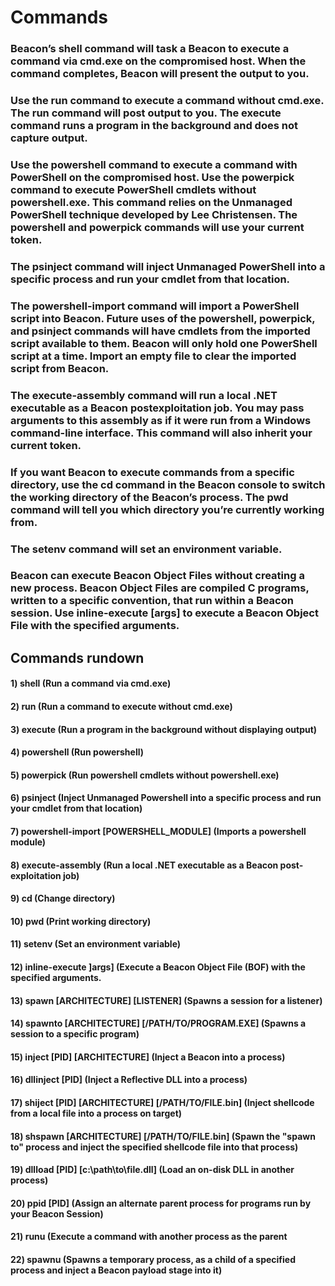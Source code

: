 # Commands

### Beacon’s shell command will task a Beacon to execute a command via cmd.exe on the compromised host. When the command completes, Beacon will present the output to you.

### Use the run command to execute a command without cmd.exe. The run command will post output to you. The execute command runs a program in the background and does not capture output.

### Use the powershell command to execute a command with PowerShell on the compromised host. Use the powerpick command to execute PowerShell cmdlets without powershell.exe. This command relies on the Unmanaged PowerShell technique developed by Lee Christensen. The powershell and powerpick commands will use your current token.

### The psinject command will inject Unmanaged PowerShell into a specific process and run your cmdlet from that location.

### The powershell-import command will import a PowerShell script into Beacon. Future uses of the powershell, powerpick, and psinject commands will have cmdlets from the imported script available to them. Beacon will only hold one PowerShell script at a time. Import an empty file to clear the imported script from Beacon.

### The execute-assembly command will run a local .NET executable as a Beacon postexploitation job. You may pass arguments to this assembly as if it were run from a Windows command-line interface. This command will also inherit your current token.

### If you want Beacon to execute commands from a specific directory, use the cd command in the Beacon console to switch the working directory of the Beacon’s process. The pwd command will tell you which directory you’re currently working from.

### The setenv command will set an environment variable.

### Beacon can execute Beacon Object Files without creating a new process. Beacon Object Files are compiled C programs, written to a specific convention, that run within a Beacon session. Use inline-execute [args] to execute a Beacon Object File with the specified arguments.

## Commands rundown

#### 1) shell (Run a command via cmd.exe)

#### 2) run (Run a command to execute without cmd.exe)

#### 3) execute (Run a program in the background without displaying output)

#### 4) powershell (Run powershell)

#### 5) powerpick (Run powershell cmdlets without powershell.exe)

#### 6) psinject (Inject Unmanaged Powershell into a specific process and run your cmdlet from that location)

#### 7) powershell-import [POWERSHELL_MODULE] (Imports a powershell module)

#### 8) execute-assembly (Run a local .NET executable as a Beacon post-exploitation job)

#### 9) cd (Change directory)

#### 10) pwd (Print working directory)

#### 11) setenv (Set an environment variable)

#### 12) inline-execute ]args] (Execute a Beacon Object File (BOF) with the specified arguments.

#### 13) spawn [ARCHITECTURE] [LISTENER] (Spawns a session for a listener) 

#### 14) spawnto [ARCHITECTURE] [/PATH/TO/PROGRAM.EXE] (Spawns a session to a specific program)

#### 15) inject [PID] [ARCHITECTURE] (Inject a Beacon into a process)

#### 16) dllinject [PID] (Inject a Reflective DLL into a process)

#### 17) shiject [PID] [ARCHITECTURE] [/PATH/TO/FILE.bin] (Inject shellcode from a local file into a process on target)

#### 18) shspawn [ARCHITECTURE] [/PATH/TO/FILE.bin] (Spawn the "spawn to" process and inject the specified shellcode file into that process)

#### 19) dllload [PID] [c:\path\to\file.dll] (Load an on-disk DLL in another process)

#### 20) ppid [PID] (Assign an alternate parent process for programs run by your Beacon Session)

#### 21) runu (Execute a command with another process as the parent

#### 22) spawnu (Spawns a temporary process, as a child of a specified process and inject a Beacon payload stage into it)
